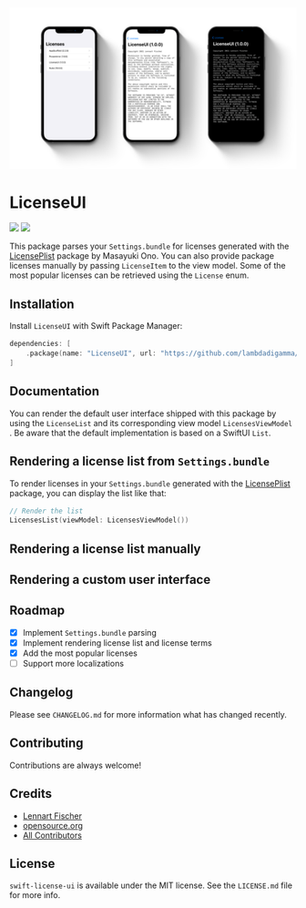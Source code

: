 ![Screenshots](.assets/hero.png)

# LicenseUI

<p align="left">
<img src="https://img.shields.io/apm/l/atomic-design-ui.svg">
<img src="https://img.shields.io/badge/platforms-iOS-lightgrey.svg">
</p>

This package parses your `Settings.bundle` for licenses generated with the [LicensePlist](https://github.com/mono0926/LicensePlist) package by Masayuki Ono.
You can also provide package licenses manually by passing `LicenseItem` to the view model.
Some of the most popular licenses can be retrieved using the `License` enum.

## Installation

Install `LicenseUI` with Swift Package Manager:

```swift
dependencies: [
    .package(name: "LicenseUI", url: "https://github.com/lambdadigamma/swift-license-ui", .upToNextMajor(from: "0.0.1")),
]
```

## Documentation

You can render the default user interface shipped with this package by using the `LicenseList` and its corresponding view model `LicensesViewModel` .
Be aware that the default implementation is based on a SwiftUI `List`.

## Rendering a license list from `Settings.bundle`

To render licenses in your `Settings.bundle` generated with the [LicensePlist](https://github.com/mono0926/LicensePlist) package,
you can display the list like that:

```swift
// Render the list
LicensesList(viewModel: LicensesViewModel())
```

## Rendering a license list manually

## Rendering a custom user interface

## Roadmap

- [x] Implement `Settings.bundle` parsing
- [x] Implement rendering license list and license terms
- [x] Add the most popular licenses
- [ ] Support more localizations

## Changelog

Please see `CHANGELOG.md` for more information what has changed recently.

## Contributing

Contributions are always welcome!

## Credits

- [Lennart Fischer](https://github.com/lambdadigamma)
- [opensource.org](https://opensource.org/licenses)
- [All Contributors](https://github.com/lambdadigamma/swift-license-ui/graphs/contributors)

## License

`swift-license-ui` is available under the MIT license. See the `LICENSE.md` file for more info.
